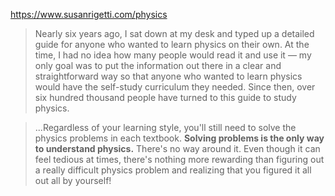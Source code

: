 https://www.susanrigetti.com/physics

> Nearly six years ago, I sat down at my desk and typed up a detailed guide for anyone who wanted to learn physics on their own. At the time, I had no idea how many people would read it and use it — my only goal was to put the information out there in a clear and straightforward way so that anyone who wanted to learn physics would have the self-study curriculum they needed. Since then, over six hundred thousand people have turned to this guide to study physics.

> ...Regardless of your learning style, you'll still need to solve the physics problems in each textbook. **Solving problems is the only way to understand physics.** There's no way around it. Even though it can feel tedious at times, there's nothing more rewarding than figuring out a really difficult physics problem and realizing that you figured it all out all by yourself!